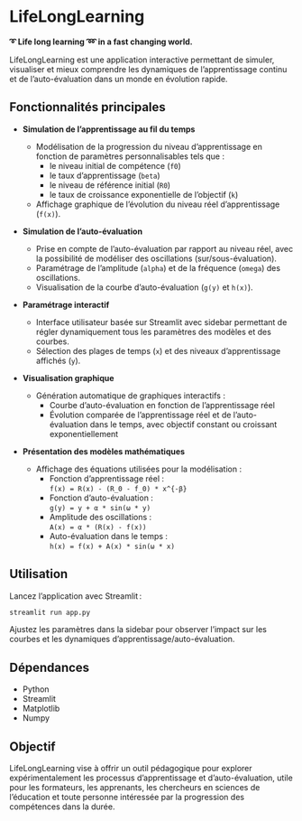# LifeLongLearning

**➰ Life long learning ➿ in a fast changing world.**

LifeLongLearning est une application interactive permettant de simuler, visualiser et mieux comprendre les dynamiques de l’apprentissage continu et de l’auto-évaluation dans un monde en évolution rapide.

## Fonctionnalités principales

- **Simulation de l’apprentissage au fil du temps**
  - Modélisation de la progression du niveau d’apprentissage en fonction de paramètres personnalisables tels que :
    - le niveau initial de compétence (`f0`)
    - le taux d’apprentissage (`beta`)
    - le niveau de référence initial (`R0`)
    - le taux de croissance exponentielle de l’objectif (`k`)
  - Affichage graphique de l’évolution du niveau réel d’apprentissage (`f(x)`).

- **Simulation de l’auto-évaluation**
  - Prise en compte de l’auto-évaluation par rapport au niveau réel, avec la possibilité de modéliser des oscillations (sur/sous-évaluation).
  - Paramétrage de l’amplitude (`alpha`) et de la fréquence (`omega`) des oscillations.
  - Visualisation de la courbe d’auto-évaluation (`g(y)` et `h(x)`).

- **Paramétrage interactif**
  - Interface utilisateur basée sur Streamlit avec sidebar permettant de régler dynamiquement tous les paramètres des modèles et des courbes.
  - Sélection des plages de temps (`x`) et des niveaux d’apprentissage affichés (`y`).

- **Visualisation graphique**
  - Génération automatique de graphiques interactifs :
    - Courbe d’auto-évaluation en fonction de l’apprentissage réel
    - Évolution comparée de l’apprentissage réel et de l’auto-évaluation dans le temps, avec objectif constant ou croissant exponentiellement

- **Présentation des modèles mathématiques**
  - Affichage des équations utilisées pour la modélisation :
    - Fonction d’apprentissage réel :  
      `f(x) = R(x) - (R_0 - f_0) * x^{-β}`
    - Fonction d’auto-évaluation :  
      `g(y) = y + α * sin(ω * y)`
    - Amplitude des oscillations :  
      `A(x) = α * (R(x) - f(x))`
    - Auto-évaluation dans le temps :  
      `h(x) = f(x) + A(x) * sin(ω * x)`

## Utilisation

Lancez l’application avec Streamlit :

```bash
streamlit run app.py
```

Ajustez les paramètres dans la sidebar pour observer l’impact sur les courbes et les dynamiques d’apprentissage/auto-évaluation.

## Dépendances

- Python
- Streamlit
- Matplotlib
- Numpy

## Objectif

LifeLongLearning vise à offrir un outil pédagogique pour explorer expérimentalement les processus d’apprentissage et d’auto-évaluation, utile pour les formateurs, les apprenants, les chercheurs en sciences de l’éducation et toute personne intéressée par la progression des compétences dans la durée.
